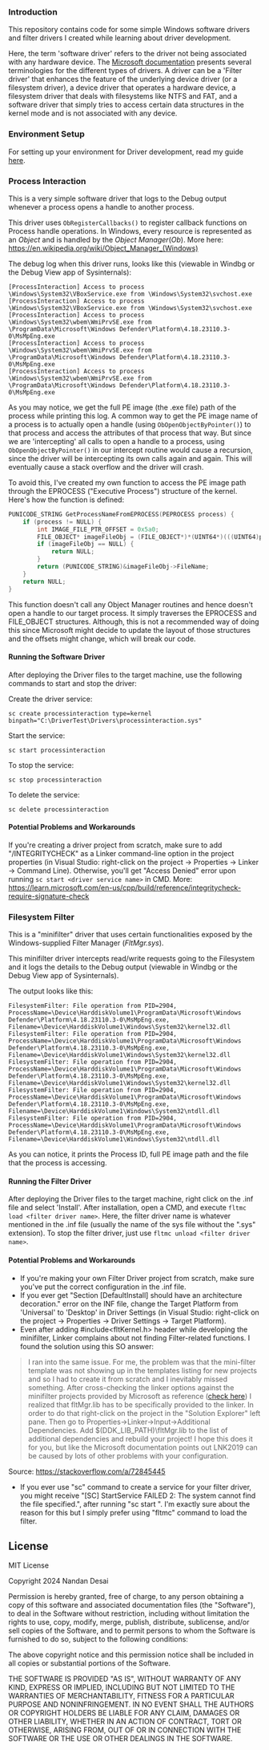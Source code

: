 ### Introduction

This repository contains code for some simple Windows software drivers and filter drivers I created while learning about driver development. 

Here, the term 'software driver' refers to the driver not being associated with any hardware device. The [Microsoft documentation](https://learn.microsoft.com/en-us/windows-hardware/drivers/gettingstarted/what-is-a-driver-) presents several terminologies for the different types of drivers. A driver can be a 'Filter driver' that enhances the feature of the underlying device driver (or a filesystem driver), a device driver that operates a hardware device, a filesystem driver that deals with filesystems like NTFS and FAT, and a software driver that simply tries to access certain data structures in the kernel mode and is not associated with any device.

### Environment Setup

For setting up your environment for Driver development, read my guide [here](/environment-setup.md).

### Process Interaction

This is a very simple software driver that logs to the Debug output whenever a process opens a handle to another process. 

This driver uses `ObRegisterCallbacks()` to register callback functions on Process handle operations. In Windows, every resource is represented as an _Object_ and is handled by the _Object Manager_(_Ob_). More here: https://en.wikipedia.org/wiki/Object_Manager_(Windows)

The debug log when this driver runs, looks like this (viewable in Windbg or the Debug View app of Sysinternals):
```
[ProcessInteraction] Access to process \Windows\System32\VBoxService.exe from \Windows\System32\svchost.exe
[ProcessInteraction] Access to process \Windows\System32\VBoxService.exe from \Windows\System32\svchost.exe
[ProcessInteraction] Access to process \Windows\System32\wbem\WmiPrvSE.exe from \ProgramData\Microsoft\Windows Defender\Platform\4.18.23110.3-0\MsMpEng.exe
[ProcessInteraction] Access to process \Windows\System32\wbem\WmiPrvSE.exe from \ProgramData\Microsoft\Windows Defender\Platform\4.18.23110.3-0\MsMpEng.exe
[ProcessInteraction] Access to process \Windows\System32\wbem\WmiPrvSE.exe from \ProgramData\Microsoft\Windows Defender\Platform\4.18.23110.3-0\MsMpEng.exe
```

As you may notice, we get the full PE image (the .exe file) path of the process while printing this log. A common way to get the PE image name of a process is to actually open a handle (using `ObOpenObjectByPointer()`) to that process and access the attributes of that process that way. But since we are 'intercepting' all calls to open a handle to a process, using `ObOpenObjectByPointer()` in our intercept routine would cause a recursion, since the driver will be intercepting its own calls again and again. This will eventually cause a stack overflow and the driver will crash.

To avoid this, I've created my own function to access the PE image path through the EPROCESS ("Executive Process") structure of the kernel. Here's how the function is defined: 
```C
PUNICODE_STRING GetProcessNameFromEPROCESS(PEPROCESS process) {
    if (process != NULL) {
        int IMAGE_FILE_PTR_OFFSET = 0x5a0;
        FILE_OBJECT* imageFileObj = (FILE_OBJECT*)*(UINT64*)(((UINT64)process) + IMAGE_FILE_PTR_OFFSET);
        if (imageFileObj == NULL) {
            return NULL;
        }
        return (PUNICODE_STRING)&imageFileObj->FileName;
    }
    return NULL;
}
```

This function doesn't call any Object Manager routines and hence doesn't open a handle to our target process. It simply traverses the EPROCESS and FILE_OBJECT structures. Although, this is not a recommended way of doing this since Microsoft might decide to update the layout of those structures and the offsets might change, which will break our code.

#### Running the Software Driver

After deploying the Driver files to the target machine, use the following commands to start and stop the driver:

Create the driver service:
```
sc create processinteraction type=kernel binpath="C:\DriverTest\Drivers\processinteraction.sys"
```

Start the service:
```
sc start processinteraction
```

To stop the service:
```
sc stop processinteraction
```

To delete the service:

```
sc delete processinteraction
```

#### Potential Problems and Workarounds

If you're creating a driver project from scratch, make sure to add "/INTEGRITYCHECK" as a Linker command-line option in the project properties (in Visual Studio: right-click on the project -> Properties -> Linker -> Command Line). Otherwise, you'll get "Access Denied" error upon running `sc start <driver service name>` in CMD. More: https://learn.microsoft.com/en-us/cpp/build/reference/integritycheck-require-signature-check




### Filesystem Filter

This is a "minifilter" driver that uses certain functionalities exposed by the Windows-supplied Filter Manager (_FltMgr.sys_).

This minifilter driver intercepts read/write requests going to the Filesystem and it logs the details to the Debug output (viewable in Windbg or the Debug View app of Sysinternals).

The output looks like this:
```
FilesystemFilter: File operation from PID=2904, ProcessName=\Device\HarddiskVolume1\ProgramData\Microsoft\Windows Defender\Platform\4.18.23110.3-0\MsMpEng.exe, Filename=\Device\HarddiskVolume1\Windows\System32\kernel32.dll
FilesystemFilter: File operation from PID=2904, ProcessName=\Device\HarddiskVolume1\ProgramData\Microsoft\Windows Defender\Platform\4.18.23110.3-0\MsMpEng.exe, Filename=\Device\HarddiskVolume1\Windows\System32\kernel32.dll
FilesystemFilter: File operation from PID=2904, ProcessName=\Device\HarddiskVolume1\ProgramData\Microsoft\Windows Defender\Platform\4.18.23110.3-0\MsMpEng.exe, Filename=\Device\HarddiskVolume1\Windows\System32\kernel32.dll
FilesystemFilter: File operation from PID=2904, ProcessName=\Device\HarddiskVolume1\ProgramData\Microsoft\Windows Defender\Platform\4.18.23110.3-0\MsMpEng.exe, Filename=\Device\HarddiskVolume1\Windows\System32\ntdll.dll
FilesystemFilter: File operation from PID=2904, ProcessName=\Device\HarddiskVolume1\ProgramData\Microsoft\Windows Defender\Platform\4.18.23110.3-0\MsMpEng.exe, Filename=\Device\HarddiskVolume1\Windows\System32\ntdll.dll
```

As you can notice, it prints the Process ID, full PE image path and the file that the process is accessing.

#### Running the Filter Driver

After deploying the Driver files to the target machine, right click on the .inf file and select 'Install'. After installation, open a CMD, and execute `fltmc load <filter driver name>`. Here, the filter driver name is whatever mentioned in the .inf file (usually the name of the sys file without the ".sys" extension). To stop the filter driver, just use `fltmc unload <filter driver name>`.

#### Potential Problems and Workarounds

- If you're making your own Filter Driver project from scratch, make sure you've put the correct configuration in the .inf file.
- If you ever get "Section [DefaultInstall] should have an architecture decoration." error on the INF file, change the Target Platform from 'Universal' to 'Desktop' in Driver Settings (in Visual Studio: right-click on the project -> Properties -> Driver Settings -> Target Platform).
- Even after adding #include<fltKernel.h> header while developing the minifilter, Linker complains about not finding Filter-related functions. I found the solution using this SO answer:

> I ran into the same issue. For me, the problem was that the
> mini-filter template was not showing up in the templates listing for
> new projects and so I had to create it from scratch and I inevitably
> missed something. After cross-checking the linker options against the
> minifilter projects provided by Microsoft as reference ([check here](https://github.com/microsoft/Windows-driver-samples/tree/main/filesys/miniFilter)) I
> realized that fltMgr.lib has to be specifically provided to the
> linker. In order to do that right-click on the project in the
> "Solution Explorer" left pane. Then go to
> Properties->Linker->Input->Additional Dependencies. Add
> $(DDK_LIB_PATH)\fltMgr.lib to the list of additional dependencies and
> rebuild your project! I hope this does it for you, but like the
> Microsoft documentation points out LNK2019 can be caused by lots of
> other problems with your configuration.

Source: https://stackoverflow.com/a/72845445

- If you ever use "sc" command to create a service for your filter driver, you might receive "[SC] StartService FAILED 2: The system cannot find the file specified.", after running "sc start <service name>". I'm exactly sure about the reason for this but I simply prefer using "fltmc" command to load the filter.

## License

MIT License

Copyright 2024 Nandan Desai

Permission is hereby granted, free of charge, to any person obtaining a copy of this software and associated documentation files (the "Software"), to deal in the Software without restriction, including without limitation the rights to use, copy, modify, merge, publish, distribute, sublicense, and/or sell copies of the Software, and to permit persons to whom the Software is furnished to do so, subject to the following conditions:

The above copyright notice and this permission notice shall be included in all copies or substantial portions of the Software.

THE SOFTWARE IS PROVIDED "AS IS", WITHOUT WARRANTY OF ANY KIND, EXPRESS OR IMPLIED, INCLUDING BUT NOT LIMITED TO THE WARRANTIES OF MERCHANTABILITY, FITNESS FOR A PARTICULAR PURPOSE AND NONINFRINGEMENT. IN NO EVENT SHALL THE AUTHORS OR COPYRIGHT HOLDERS BE LIABLE FOR ANY CLAIM, DAMAGES OR OTHER LIABILITY, WHETHER IN AN ACTION OF CONTRACT, TORT OR OTHERWISE, ARISING FROM, OUT OF OR IN CONNECTION WITH THE SOFTWARE OR THE USE OR OTHER DEALINGS IN THE SOFTWARE.